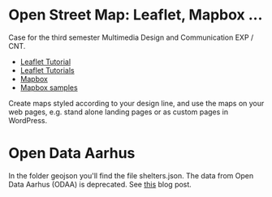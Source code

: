 # Open Street Map: Leaflet, Mapbox ...

Case for the third semester Multimedia Design and Communication EXP / CNT.

* [Leaflet Tutorial](http://leafletjs.com/examples/quick-start/)
* [Leaflet Tutorials](http://leafletjs.com/examples.html)
* [Mapbox](https://www.mapbox.com/)
* [Mapbox samples](https://www.mapbox.com/mapbox-gl-js/example/simple-map/)

Create maps styled according to your design line, and use the maps on your web pages, e.g. stand alone landing pages or as custom pages in WordPress.

# Open Data Aarhus

In the folder geojson you'll find the file shelters.json. The data from Open Data Aarhus (ODAA) is deprecated. See [this](http://multimusen.dk/2017/11/shelters-in-aarhus/) blog post.
